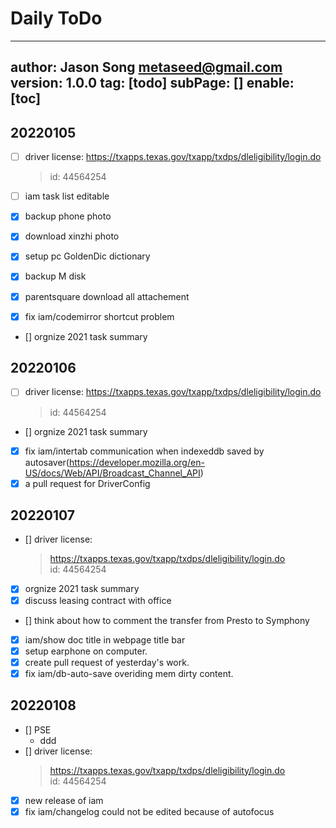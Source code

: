 # Daily ToDo
---
author: Jason Song <metaseed@gmail.com>
version: 1.0.0
tag: [todo]
subPage: []
enable: [toc]
---
## 20220105
- [ ] driver license:  https://txapps.texas.gov/txapp/txdps/dleligibility/login.do  
  > id: 44564254
- [ ] iam task list editable
  
- [x] backup phone photo
- [x] download xinzhi photo
- [x] setup pc GoldenDic dictionary
- [x] backup M disk 
- [x] parentsquare download all attachement
- [x] fix iam/codemirror shortcut problem
- [] orgnize 2021 task summary

## 20220106
- [ ] driver license:  https://txapps.texas.gov/txapp/txdps/dleligibility/login.do  
  > id: 44564254
- [] orgnize 2021 task summary
- [x] fix iam/intertab communication when indexeddb saved by autosaver(https://developer.mozilla.org/en-US/docs/Web/API/Broadcast_Channel_API)
- [x]  a pull request for DriverConfig
## 20220107
- [] driver license:  
  > https://txapps.texas.gov/txapp/txdps/dleligibility/login.do  
  > id: 44564254
- [x] orgnize 2021 task summary
- [x] discuss leasing contract with office
- [] think about how to comment the transfer from Presto to Symphony
- [x] iam/show doc title in webpage title bar
- [x] setup earphone on computer.
- [x] create pull request of yesterday's work.
- [x] fix iam/db-auto-save overiding mem dirty content.
## 20220108
- [] PSE
    * ddd
- [] driver license:  
  > https://txapps.texas.gov/txapp/txdps/dleligibility/login.do  
  > id: 44564254
- [x] new release of iam
- [x] fix iam/changelog could not be edited because of autofocus